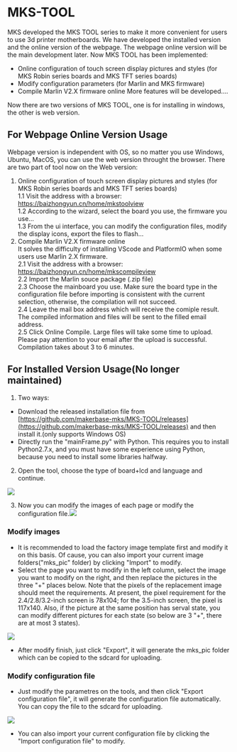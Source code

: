 # MKS-TOOL
MKS developed the MKS TOOL series to make it more convenient for users to use 3d printer motherboards. We have developed the installed version and the online version of the webpage. The webpage online version will be the main development later. Now MKS TOOL has been implemented:
- Online configuration of touch screen display pictures and styles (for MKS Robin series boards and MKS TFT series boards)
- Modify configuration parameters (for Marlin and MKS firmware)
- Compile Marlin V2.X firmware online
More features will be developed....

Now there are two versions of MKS TOOL, one is for installing in windows, the other is web version. 

## For Webpage Online Version Usage
Webpage version is independent with OS, so no matter you use Windows, Ubuntu, MacOS, you can use the web version throught the browser.
There are two part of tool now on the Web version:
1. Online configuration of touch screen display pictures and styles (for MKS Robin series boards and MKS TFT series boards)  
  1.1 Visit the address with a browser: https://baizhongyun.cn/home/mkstoolview  
  1.2 According to the wizard, select the board you use, the firmware you use...  
  1.3 From the ui interface, you can modify the configuration files, modify the display icons, export the files to flash...  
2. Compile Marlin V2.X firmware online  
 It solves the difficulty of installing VScode and PlatformIO when some users use Marlin 2.X firmware.  
  2.1 Visit the address with a browser: https://baizhongyun.cn/home/mkscompileview  
  2.2 Import the Marlin souce package (.zip file)  
  2.3 Choose the mainboard you use. Make sure the board type in the configuration file before importing is consistent with the current selection, otherwise, the compilation will not succeed.  
  2.4 Leave the mail box address which will receive the comiple result. The compiled information and files will be sent to the filled email address.   
  2.5 Click Online Compile. Large files will take some time to upload. Please pay attention to your email after the upload is successful. Compilation takes about 3 to 6 minutes. 


## For Installed Version Usage(No longer maintained)

1. Two ways:
 - Download the released installation file from [https://github.com/makerbase-mks/MKS-TOOL/releases](https://github.com/makerbase-mks/MKS-TOOL/releases) and then install it.(only supports Windows OS) 
 - Directly run the "mainFrame.py" with Python. This requires you to install Python2.7.x, and you must have some experience using Python, because you need to install some libraries halfway. 
2. Open the tool, choose the type of board+lcd and language and continue.

![](https://github.com/makerbase-mks/MKS-TOOL/blob/master/Images/choose.png)

3. Now you can modify the images of each page or modify the configuration file.![](https://github.com/makerbase-mks/MKS-TOOL/blob/master/Images/step1.png)

### Modify images
 - It is recommended to load the factory image template first and modify it on this basis. Of cause, you can also import your current image folders("mks_pic" folder) by clicking "Import" to modify.
 - Select the page you want to modify in the left column, select the image you want to modify on the right, and then replace the pictures in the three "+" places below. Note that the pixels of the replacement image should meet the requirements. At present, the pixel requirement for the 2.4/2.8/3.2-inch screen is 78x104; for the 3.5-inch screen, the pixel is 117x140. Also, if the picture at the same position has serval state, you can modify different pictures for each state (so below are 3 "+", there are at most 3 states).
 
 ![](https://github.com/makerbase-mks/MKS-TOOL/blob/master/Images/step2.png)
 - After modify finish, just click "Export", it will generate the mks_pic folder which can be copied to the sdcard for uploading.
### Modify configuration file
 - Just modify the parametres on the tools, and then click "Export configuration file", it will generate the configuration file automatically. You can copy the file to the sdcard for uploading.
 
 ![](https://github.com/makerbase-mks/MKS-TOOL/blob/master/Images/step3.png)
 - You can also import your current configuration file by clicking the "Import configuration file" to modify.


